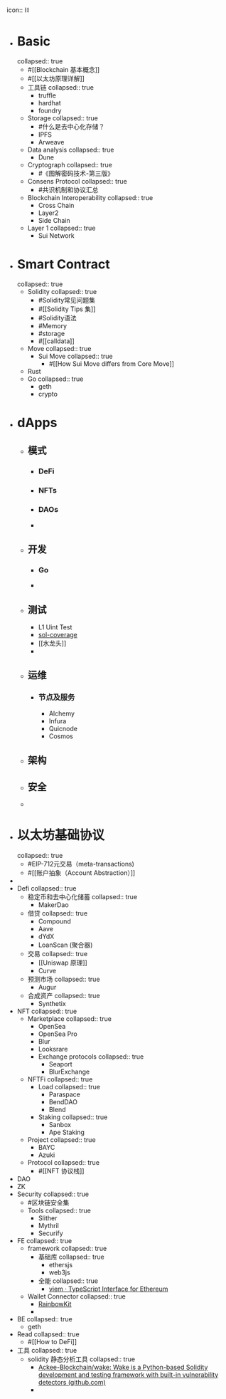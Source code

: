 icon:: ⛓

- # Basic
  collapsed:: true
	- #[[Blockchain 基本概念]]
	- #[[以太坊原理详解]]
	- 工具链
	  collapsed:: true
		- truffle
		- hardhat
		- foundry
	- Storage
	  collapsed:: true
		- #什么是去中心化存储？
		- IPFS
		- Arweave
	- Data analysis
	  collapsed:: true
		- Dune
	- Cryptograph
	  collapsed:: true
		- #《图解密码技术-第三版》
	- Consens Protocol
	  collapsed:: true
		- #共识机制和协议汇总
	- Blockchain Interoperability
	  collapsed:: true
		- Cross Chain
		- Layer2
		- Side Chain
	- Layer 1
	  collapsed:: true
		- Sui Network
- # Smart Contract
  collapsed:: true
	- Solidity
	  collapsed:: true
		- #Solidity常见问题集
		- #[[Solidity Tips 集]]
		- #Solidity语法
		- #Memory
		- #storage
		- #[[calldata]]
	- Move
	  collapsed:: true
		- Sui Move
		  collapsed:: true
			- #[[How Sui Move differs from Core Move]]
	- Rust
	- Go
	  collapsed:: true
		- geth
		- crypto
- # dApps
	- ## 模式
		- ### DeFi
		- ### NFTs
		- ### DAOs
		-
	- ## 开发
		- ### Go
		-
	- ## 测试
		- L1 Uint Test
		- [sol-coverage](https://www.npmjs.com/package/@0x/sol-coverage)
		- [[水龙头]]
		-
	- ## 运维
		- ### 节点及服务
			- Alchemy
			- Infura
			- Quicnode
			- Cosmos
	- ## 架构
	- ## 安全
	-
- # 以太坊基础协议
  collapsed:: true
	- #EIP-712元交易（meta-transactions)
	- #[[账户抽象（Account Abstraction）]]
-
- Defi
  collapsed:: true
	- 稳定币和去中心化储蓄
	  collapsed:: true
		- MakerDao
	- 借贷
	  collapsed:: true
		- Compound
		- Aave
		- dYdX
		- LoanScan (聚合器)
	- 交易
	  collapsed:: true
		- [[Uniswap 原理]]
		- Curve
	- 预测市场
	  collapsed:: true
		- Augur
	- 合成资产
	  collapsed:: true
		- Synthetix
- NFT
  collapsed:: true
	- Marketplace
	  collapsed:: true
		- OpenSea
		- OpenSea Pro
		- Blur
		- Looksrare
		- Exchange protocols
		  collapsed:: true
			- Seaport
			- BlurExchange
	- NFTFi
	  collapsed:: true
		- Load
		  collapsed:: true
			- Paraspace
			- BendDAO
			- Blend
		- Staking
		  collapsed:: true
			- Sanbox
			- Ape Staking
	- Project
	  collapsed:: true
		- BAYC
		- Azuki
	- Protocol
	  collapsed:: true
		- #[[NFT 协议栈]]
- DAO
- ZK
- Security
  collapsed:: true
	- #区块链安全集
	- Tools
	  collapsed:: true
		- Slither
		- Mythril
		- Securify
- FE
  collapsed:: true
	- framework
	  collapsed:: true
		- 基础库
		  collapsed:: true
			- ethersjs
			- web3js
		- 全能
		  collapsed:: true
			- [viem · TypeScript Interface for Ethereum](https://viem.sh/)
	- Wallet Connector
	  collapsed:: true
		- [RainbowKit](https://www.rainbowkit.com/zh-CN)
		-
- BE
  collapsed:: true
	- geth
- Read
  collapsed:: true
	- #[[How to DeFi]]
- 工具
  collapsed:: true
	- solidity 静态分析工具
	  collapsed:: true
		- [Ackee-Blockchain/wake: Wake is a Python-based Solidity development and testing framework with built-in vulnerability detectors (github.com)](https://github.com/Ackee-Blockchain/wake)
		-